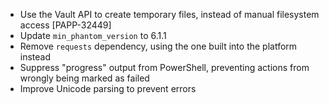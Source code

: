 * Use the Vault API to create temporary files, instead of manual filesystem access [PAPP-32449]
* Update `min_phantom_version` to 6.1.1
* Remove `requests` dependency, using the one built into the platform instead
* Suppress "progress" output from PowerShell, preventing actions from wrongly being marked as failed
* Improve Unicode parsing to prevent errors